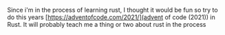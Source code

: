 Since i'm in the process of learning rust, I thought it would be fun so try to do this years [https://adventofcode.com/2021/](advent of code (2021)) in Rust. 
It will probably teach me a thing or two about rust in the process
